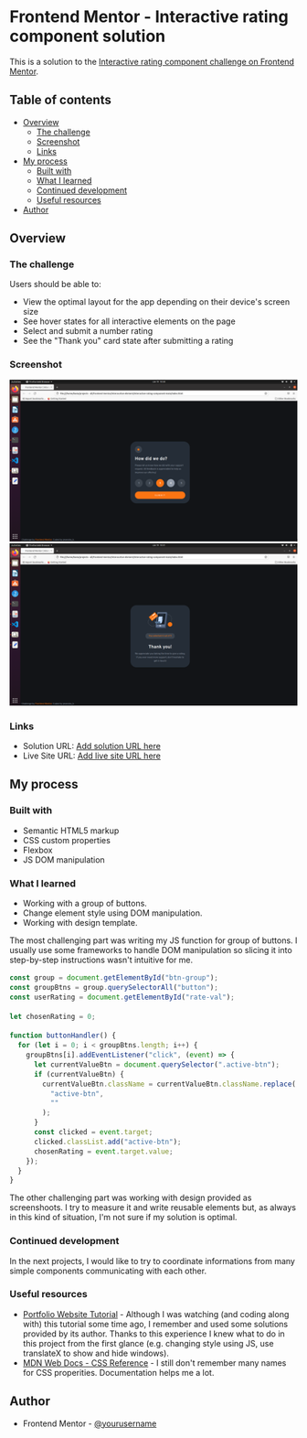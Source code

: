 # Frontend Mentor - Interactive rating component solution

This is a solution to the [Interactive rating component challenge on Frontend Mentor](https://www.frontendmentor.io/challenges/interactive-rating-component-koxpeBUmI). 

## Table of contents

- [Overview](#overview)
  - [The challenge](#the-challenge)
  - [Screenshot](#screenshot)
  - [Links](#links)
- [My process](#my-process)
  - [Built with](#built-with)
  - [What I learned](#what-i-learned)
  - [Continued development](#continued-development)
  - [Useful resources](#useful-resources)
- [Author](#author)


## Overview

### The challenge

Users should be able to:

- View the optimal layout for the app depending on their device's screen size
- See hover states for all interactive elements on the page
- Select and submit a number rating
- See the "Thank you" card state after submitting a rating

### Screenshot

![](my-solution/rateWindow.png)
![](my-solution/thankYouWindow.png)

### Links

- Solution URL: [Add solution URL here](https://your-solution-url.com)
- Live Site URL: [Add live site URL here](https://your-live-site-url.com)

## My process

### Built with

- Semantic HTML5 markup
- CSS custom properties
- Flexbox
- JS DOM manipulation

### What I learned

- Working with a group of buttons.
- Change element style using DOM manipulation.
- Working with design template.

The most challenging part was writing my JS function for group of buttons. I usually use some frameworks to handle DOM manipulation so slicing it into step-by-step instructions wasn't intuitive for me.

```js
const group = document.getElementById("btn-group");
const groupBtns = group.querySelectorAll("button");
const userRating = document.getElementById("rate-val");

let chosenRating = 0;

function buttonHandler() {
  for (let i = 0; i < groupBtns.length; i++) {
    groupBtns[i].addEventListener("click", (event) => {
      let currentValueBtn = document.querySelector(".active-btn");
      if (currentValueBtn) {
        currentValueBtn.className = currentValueBtn.className.replace(
          "active-btn",
          ""
        );
      }
      const clicked = event.target;
      clicked.classList.add("active-btn");
      chosenRating = event.target.value;
    });
  }
}
```

The other challenging part was working with design provided as screenshoots. I try to measure it and write reusable elements but, as always in this kind of situation, I'm not sure if my solution is optimal.

### Continued development

In the next projects, I would like to try to coordinate informations from many simple components communicating with each other. 

### Useful resources

- [Portfolio Website Tutorial](https://www.youtube.com/watch?v=xV7S8BhIeBo&t=2913s) - Although I was watching (and coding along with) this tutorial some time ago, I remember and used some solutions provided by its author. Thanks to this experience I knew what to do in this project from the first glance (e.g. changing style using JS, use translateX to show and hide windows). 
- [MDN Web Docs - CSS Reference](https://developer.mozilla.org/pl/docs/Web/CSS/Reference) - I still don't remember many names for CSS properities. Documentation helps me a lot.

## Author

- Frontend Mentor - [@yourusername](https://www.frontendmentor.io/profile/kmnkat)
